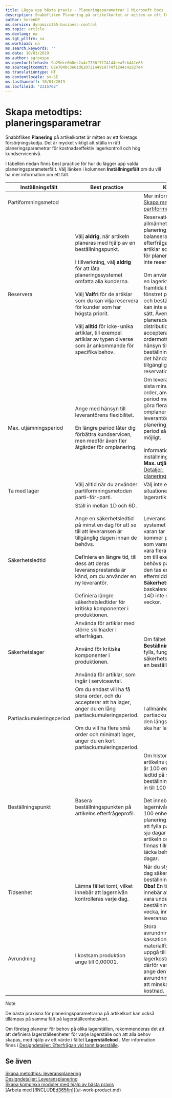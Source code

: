 ```yaml
---
title: Lägga upp bästa praxis - Planeringsparametrar | Microsoft Docs
description: Snabbfliken Planering på artikelkortet är mitten av ett företags försörjningskedja. Det är mycket viktigt att ställa in rätt planeringsparametrar för kostnadseffektiv lagerkontroll och hög kundservicenivå.
author: SorenGP
ms.service: dynamics365-business-central
ms.topic: article
ms.devlang: na
ms.tgt_pltfrm: na
ms.workload: na
ms.search.keywords: ''
ms.date: 10/01/2019
ms.author: sgroespe
ms.openlocfilehash: 9a29dce0b8ec2a4c7738f7f74144eea7cb441e65
ms.sourcegitcommit: 02e704bc3e01d62072144919774f1244c42827e4
ms.translationtype: HT
ms.contentlocale: sv-SE
ms.lasthandoff: 10/01/2019
ms.locfileid: "2315762"
---
```

# <a name="setup-best-practices-planning-parameters"></a>Skapa metodtips: planeringsparametrar
Snabbfliken **Planering** på artikelkortet är mitten av ett företags försörjningskedja. Det är mycket viktigt att ställa in rätt planeringsparametrar för kostnadseffektiv lagerkontroll och hög kundservicenivå.  

 I tabellen nedan finns best practice för hur du lägger upp valda planeringsparameterfält. Välj länken i kolumnen **Inställningsfält** om du vill ha mer information om ett fält.  

|Inställningsfält|Best practice|Kommentar|  
|-----------------|-------------------|-------------|  
|Partiformningsmetod||Mer information finns i [Skapa metodtips: partiformningsmetoder](setup-best-practices-reordering-policies.md).|  
|Reservera|Välj **aldrig**, när artikeln planeras med hjälp av en beställningspunkt.<br /><br /> I tillverkning, välj **aldrig** för att låta planeringssystemet omfatta alla kunderna.<br /><br /> Välj **Valfri** för de artiklar som du kan vilja reservera för kunder som har högsta priorit.<br /><br /> Välj **alltid** för icke-unika artiklar, till exempel artiklar av typen diverse som är ankommande för specifika behov.|Reservationer motverkar i allmänhet syftet med planering, som är att balansera tillgång och efterfrågan. Därför bör artiklar som har upprättats för planering, generellt sett inte reservers.<br /><br /> Om användaren reserverar en lagerkvantitet för framtida behov, störs fönstret planeringsgrund, och beställningspunkten kan inte användas på rätt sätt. Även om den planerade distributionslagernivån är accepterad av ordermottagaren med hänsyn till beställningspunkten, kan det hända att antalet inte är tillgängligt på grund av reservation.|  
|Max. utjämningsperiod|Ange med hänsyn till leverantörens flexibilitet.<br /><br /> En längre period låter dig förbättra kundservicen, men medför även fler åtgärder för omplanering.|Om leverantören accepterar sista minuten-ändringar i order, använd en längre period men var beredd att göra flera åtgärder för omplanering. Om leverantören kräver fast planering, förkorta din period så mycket som möjligt.<br /><br /> Information om globala inställningar finns i fältet **Max. utjämningsperiod** se [Detaljer: planeringsparametrar](design-details-planning-parameters.md).|  
|Ta med lager|Välj alltid när du använder partiformningsmetoden parti-för-parti.|Välj inte endast i vissa situationer, t.ex, när lagerartiklar inte är säljbara.|  
|Säkerhetsledtid|Ställ in mellan 1D och 6D.<br /><br /> Ange en säkerhetsledtid på minst en dag för att se till att leveransen är tillgänglig dagen innan de behövs.<br /><br /> Definiera en längre tid, till dess att deras leveransprestanda är känd, om du använder en ny leverantör.<br /><br /> Definiera längre säkerhetsledtider för kritiska komponenter i produktionen.|Leverans som planeras i systemet för att undvika att varan tar slut i lager kommer på samma dag som varan tar slut. Det kan vara flera timmar för sent, om till exempel, leveransen behövs på morgonen, och den tas emot på eftermiddagen. **Obs!** Fältet **Säkerhetsledtid** använder baskalendern. Därför är 14D inte nödvändigtvis två veckor.|  
|Säkerhetslager|Använda för artiklar med större skillnader i efterfrågan.<br /><br /> Använd för kritiska komponenter i produktionen.<br /><br /> Använda för artiklar, som ingår i serviceavtal.|Om fältet **Beställningspunkt** inte fylls, fungerar säkerhetslagret också som en beställningspunkt.|  
|Partiackumuleringsperiod|Om du endast vill ha få stora order, och du accepterar att ha lager, anger du en lång partiackumuleringsperiod.<br /><br /> Om du vill ha flera små order och minimalt lager, anger du en kort partiackumuleringsperiod.|I allmänhet är partiackumuleringsperioden den längsta period som du ska har lagret.|  
|Beställningspunkt|Basera beställningspunkten på artikelns efterfrågeprofil.|Om historiskt data visar att artikelns genomsnittsbehov är 100 enheter under en ledtid på sju dagar, kan beställningspunkten ställas in till 100 som ett minimum.<br /><br /> Det innebär att när lagernivån sjunker under 100 enheter kommer planeringssystemet föreslå att fylla på, eftersom det tar sju dagar för att leverera artikeln och det måste finnas tillräckligt för att täcka behovet under sju dagar.|  
|Tidsenhet|Lämna fältet tomt, vilket innebär att lagernivån kontrolleras varje dag.|När du styr lagernivån varje dag säkerställer du optimal beställningspunktplanering. **Obs!** En tidsenhet på 1v innebär att lagernivån kan vara under beställningspunkten i en vecka, innan en leveransorder föreslås.|  
|Avrundning|I kostsam produktion ange till 0,00001.|Stora avrundningskvantiteter av kassationsartiklar, eller materialförbrukning kan uppgå till mycket stor lagerkostnader. Den kan därför vara nödvändigt att ange den minsta avrundningsprecisionen för att minska den potentiella kostnad.|  

> [!NOTE]  
>  De bästa praxisna för planeringsparametrarna på artikelkort kan också tillämpas på samma fält på lagerställeenhetskort.  
>   
>  Om företag planerar för behov på olika lagerställen, rekommenderas det att att definiera lagerställeenheter för varje lagerställe och att alla behov skapas, med hjälp av ett värde i fältet **Lagerställekod** . Mer information finns i [Designdetaljer: Efterfrågan vid tomt lagerställe](design-details-demand-at-blank-location.md).  

## <a name="see-also"></a>Se även  
 [Skapa metodtips: leveransplanering](setup-best-practices-supply-planning.md)   
 [Designdetaljer: Leveransplanering](design-details-supply-planning.md)   
 [Skapa komplexa moduler med hjälp av bästa praxis](set-up-complex-application-areas-using-best-practices.md)  
 [Arbeta med [!INCLUDE[d365fin](includes/d365fin_md.md)]](ui-work-product.md)
